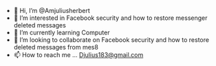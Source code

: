 - 👋 Hi, I’m @Amjuliusherbert
- 👀 I’m interested in Facebook security and how to restore messenger deleted messages 
- 🌱 I’m currently learning Computer 
- 💞️ I’m looking to collaborate on Facebook security and how to restore deleted messages from mes8
- 📫 How to reach me ... Djulius183@gmail.com

<!---
Amjuliusherbert/Amjuliusherbert is a ✨ special ✨ repository because its `README.md` (this file) appears on your GitHub profile.
You can click the Preview link to take a look at your changes.
--->
